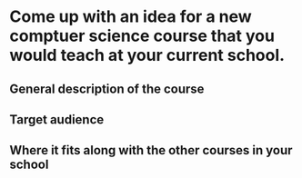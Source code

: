 # Come up with an idea for a new comptuer science course that you would teach at your current school.

## General description of the course



## Target audience


## Where it fits along with the other courses in your school
